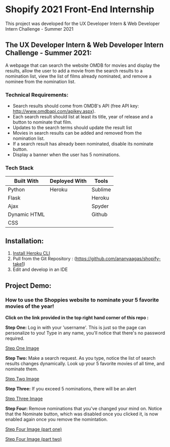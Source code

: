 # Shopify 2021 Front-End Internship
This project was developed for the UX Developer Intern & Web Developer Intern Challenge - Summer 2021

## The UX Developer Intern & Web Developer Intern Challenge - Summer 2021:
A webpage that can search the website OMDB for movies and display the results, allow the user to add a movie from the search results to a nomination list, view the list of films already nominated, and remove a nominee from the nomination list.

### Technical Requirements:
- Search results should come from OMDB's API (free API key: http://www.omdbapi.com/apikey.aspx).
- Each search result should list at least its title, year of release and a button to nominate that film.
- Updates to the search terms should update the result list
- Movies in search results can be added and removed from the nomination list.
- If a search result has already been nominated, disable its nominate button.
- Display a banner when the user has 5 nominations.

### Tech Stack
| Built With | Deployed With |Tools |
| ----------- | ----------- | ---- |
| Python | Heroku | Sublime |
| Flask |   | Heroku |
| Ajax |   |  Spyder |
| Dynamic HTML |   | Github |
| CSS |   


## Installation:
1. [Install Heroku CLI](https://devcenter.heroku.com/articles/heroku-cli)
2. Pull from the Git Repository : (https://github.com/ananyaagas/shopify-take1)
3. Edit and develop in an IDE

## Project Demo:
### How to use the Shoppies website to nominate your 5 favorite movies of the year!
**Click on the link provided in the top right hand corner of this repo :**

**Step One:**
Log in with your 'username'. This is just so the page can personalize to you! Type in any name, you'll notice that there's no password required.

[Step One Image](https://drive.google.com/file/d/16fCMxVyTbQycNhgJlfUOSxt2dUNhcjqL/preview)

**Step Two:**
Make a search request. As you type, notice the list of search results changes dynamically. Look up your 5 favorite movies of all time, and nominate them. 

[Step Two Image](https://drive.google.com/file/d/1himxP_FF3iUe1Z9lA6OYu7efkwA9YSZL/preview)

**Step Three:**
If you exceed 5 nominations, there will be an alert

[Step Three Image](https://drive.google.com/file/d/1wDsLnLgRCAbpdhfFKWyfgqYyR0HxhA-R/preview)

**Step Four:**
Remove nominations that you've changed your mind on. Notice that the Nominate button, which was disabled once you clicked it, is now enabled again once you remove the nomintation.

[Step Four Image (part one)](https://drive.google.com/file/d/1pJdePIwXcMulD-g2aK6MD60vb4xjCVa3/preview)

[Step Four Image (part two)](https://drive.google.com/file/d/1tCq151H-DsNzPQKZ-Dim4HF5XDulvsXe/preview)
